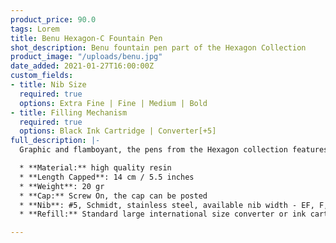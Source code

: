 ```yaml
---
product_price: 90.0
tags: Lorem
title: Benu Hexagon-C Fountain Pen
shot_description: Benu fountain pen part of the Hexagon Collection
product_image: "/uploads/benu.jpg"
date_added: 2021-01-27T16:00:00Z
custom_fields:
- title: Nib Size
  required: true
  options: Extra Fine | Fine | Medium | Bold
- title: Filling Mechanism
  required: true
  options: Black Ink Cartridge | Converter[+5]
full_description: |-
  Graphic and flamboyant, the pens from the Hexagon collection features the pattern of nature’s most perfect six-sided polygon shapes. Aesthetically pleasing, balanced, and harmonious, with its seamless symmetry and balance, Hexagons are the true inspirations for those who prefer edgy geometry design. A striking contrast of the austere pattern and madly vivid color pallet complete the pens’ incomparable style.

  * **Material:** high quality resin
  * **Length Capped**: 14 cm / 5.5 inches
  * **Weight**: 20 gr
  * **Cap:** Screw On, the cap can be posted
  * **Nib**: #5, Schmidt, stainless steel, available nib width - EF, F,M,B
  * **Refill:** Standard large international size converter or ink cartridge (72 mm / 2.8 inches).

---
```

